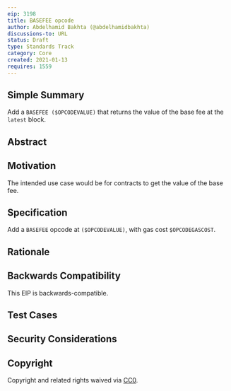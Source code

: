 ```yaml
---
eip: 3198
title: BASEFEE opcode
author: Abdelhamid Bakhta (@abdelhamidbakhta)
discussions-to: URL
status: Draft
type: Standards Track
category: Core
created: 2021-01-13
requires: 1559
---
```


## Simple Summary
Add a `BASEFEE ($OPCODEVALUE)` that returns the value of the base fee at the `latest` block.

## Abstract


## Motivation
The intended use case would be for contracts to get the value of the base fee.

## Specification
Add a `BASEFEE` opcode at `($OPCODEVALUE)`, with gas cost `$OPCODEGASCOST`.

## Rationale

## Backwards Compatibility
This EIP is backwards-compatible.

## Test Cases

## Security Considerations

## Copyright
Copyright and related rights waived via [CC0](https://creativecommons.org/publicdomain/zero/1.0/).
